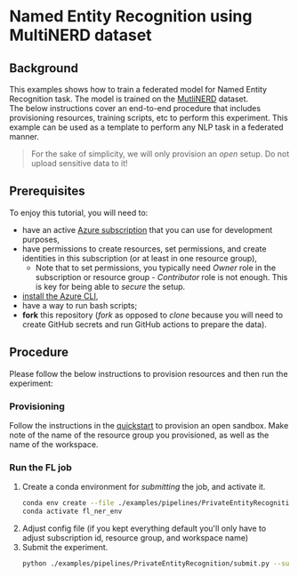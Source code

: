 # Named Entity Recognition using MultiNERD dataset

## Background
This examples shows how to train a federated model for Named Entity Recognition task. The model is trained on the [MutliNERD](https://github.com/Babelscape/multinerd/blob/master/README.md) dataset.  
The below instructions cover an end-to-end procedure that includes provisioning resources, training scripts, etc to perform this experiment. This example can be used as a template to perform any NLP task in a federated manner. 

> For the sake of simplicity, we will only provision an _open_ setup. Do not upload sensitive data to it! 
## Prerequisites
To enjoy this tutorial, you will need to:
- have an active [Azure subscription](https://azure.microsoft.com) that you can use for development purposes,
- have permissions to create resources, set permissions, and create identities in this subscription (or at least in one resource group),
  - Note that to set permissions, you typically need _Owner_ role in the subscription or resource group - _Contributor_ role is not enough. This is key for being able to _secure_ the setup.
- [install the Azure CLI](https://learn.microsoft.com/en-us/cli/azure/install-azure-cli),
- have a way to run bash scripts;
- **fork** this repository (_fork_ as opposed to _clone_ because you will need to create GitHub secrets and run GitHub actions to prepare the data).

## Procedure
Please follow the below instructions to provision resources and then run the experiment:

### Provisioning
Follow the instructions in the [quickstart](../quickstart.md) to provision an open sandbox. Make note of the name of the resource group you provisioned, as well as the name of the workspace.

### Run the FL job

1. Create a conda environment for _submitting_ the job, and activate it.
   ```bash
   conda env create --file ./examples/pipelines/PrivateEntityRecognition/environment.yml
   conda activate fl_ner_env
   ```
2. Adjust config file (if you kept everything default you'll only have to adjust subscription id, resource group, and workspace name)
3. Submit the experiment.
   ```bash
   python ./examples/pipelines/PrivateEntityRecognition/submit.py --submit
   ```